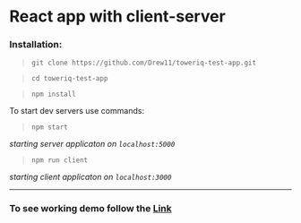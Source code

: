 # React app with client-server

### Installation:

> `git clone https://github.com/Drew11/toweriq-test-app.git`

> `cd toweriq-test-app`

> `npm install`

>
To start dev servers use commands:
> `npm start`

_starting server applicaton on `localhost:5000`_

> `npm run client` 

_starting client applicaton on `localhost:3000`_

---

### To see working demo follow the [Link](https://drew11.github.io/toweriq-test-app/)